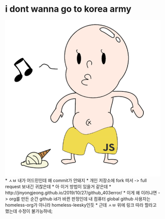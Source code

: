 # i dont wanna go to korea army

<img src="./vanillaJS.png" />
* ㅅㅂ 내가 어드민인데 왜 commit가 안돼지
* 개인 저장소에 fork 떠서 -> full request 보내긴 귀찮은데
* 아 이거 방법이 있을거 같은데
* http://jinyongjeong.github.io/2019/10/27/github_403error/
* 이게 왜 이러냐면 -> org를 만든 순간 github id가 바뀐 판정인데 내 컴퓨터 global github 사용자는 homeless-org가 아니라 homeless-leesky인듯
* 근데 ㅅㅂ 위에 링크 따라 할라고 했는데 수정이 불가능하네;
